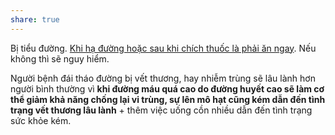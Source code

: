 ```yaml
---
share: true
---
```

Bị tiểu đường. [Khi hạ đường hoặc sau khi chích thuốc là phải ăn ngay](./Khi%20h%E1%BA%A1%20%C4%91%C6%B0%E1%BB%9Dng%20ho%E1%BA%B7c%20sau%20khi%20ch%C3%ADch%20thu%E1%BB%91c%20l%C3%A0%20ph%E1%BA%A3i%20%C4%83n%20ngay.md). Nếu không thì sẽ nguy hiểm.

Người bệnh đái tháo đường bị vết thương, hay nhiễm trùng sẽ lâu lành hơn người bình thường vì **khi đường máu quá cao do đường huyết cao sẽ làm cơ thể giảm khả năng chống lại vi trùng, sự lên mô hạt cũng kém dẫn đến tình trạng vết thương lâu lành** + thêm việc uống cồn nhiều dẫn đến tình trạng sức khỏe kém.
